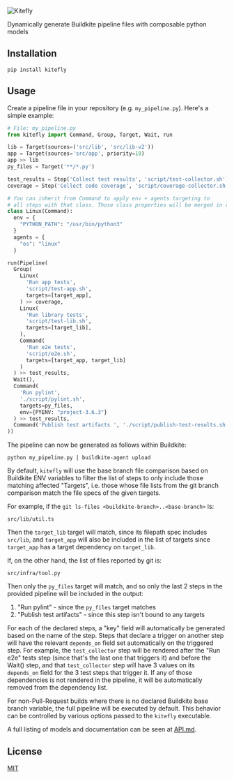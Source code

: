 ![Kitefly](doc/img/logo.png)

Dynamically generate Buildkite pipeline files with composable python models

## Installation

```
pip install kitefly
```

## Usage


Create a pipeline file in your repository (e.g. `my_pipeline.py`). Here's a simple example:
```py
# File: my_pipeline.py
from kitefly import Command, Group, Target, Wait, run

lib = Target(sources=('src/lib', 'src/lib-v2'))
app = Target(sources='src/app', priority=10)
app >> lib
py_files = Target('**/*.py')

test_results = Step('Collect test results', 'script/test-collector.sh')
coverage = Step('Collect code coverage', 'script/coverage-collector.sh')

# You can inherit from Command to apply env + agents targeting to
# all steps with that class. Those class properties will be merged in reverse-MRO
class Linux(Command):
  env = {
    "PYTHON_PATH": "/usr/bin/python3"
  }
  agents = {
    "os": "linux"
  }

run(Pipeline(
  Group(
    Linux(
      'Run app tests',
      'script/test-app.sh',
      targets=[target_app],
    ) >> coverage,
    Linux(
      'Run library tests',
      'script/test-lib.sh',
      targets=[target_lib],
    ),
    Command(
      'Run e2e tests',
      'script/e2e.sh',
      targets=[target_app, target_lib]
    )
  ) >> test_results,
  Wait(),
  Command(
    'Run pylint',
    './script/pylint.sh',
    targets=py_files,
    env={PYENV: "project-3.6.3"}
  ) >> test_results,
  Command('Publish test artifacts ', './script/publish-test-results.sh')
))
```

The pipeline can now be generated as follows within Buildkite:

```
python my_pipeline.py | buildkite-agent upload
```

By default, `kitefly` will use the base branch file comparison based on Buildkite ENV variables to filter the list of steps to only include those matching affected "Targets", i.e. those whose file lists from the git branch comparison match the file specs of the given targets.

For example, if the `git ls-files <buildkite-branch>..<base-branch>` is:
```
src/lib/util.ts
```

Then the `target_lib` target will match, since its filepath spec includes `src/lib`, and `target_app` will also be included in the list of targets since `target_app` has a target dependency on `target_lib`.

If, on the other hand, the list of files reported by git is:
```
src/infra/tool.py
```

Then only the `py_files` target will match, and so only the last 2 steps in the provided pipeline will be included in the output:

1. "Run pylint" - since the `py_files` target matches
2. "Publish test artifacts" - since this step isn't bound to any targets

For each of the declared steps, a "key" field will automatically be generated based on the name of the step. Steps that declare a trigger on another step will have the relevant `depends_on` field set automatically on the triggered step. For example, the `test_collector` step will be rendered after the "Run e2e" tests step (since that's the last one that triggers it) and before the Wait() step, and that `test_collector` step will have 3 values on its `depends_on` field for the 3 test steps that trigger it. If any of those dependencies is not rendered in the pipeline, it will be automatically removed from the dependency list.

For non-Pull-Request builds where there is no declared Buildkite base branch variable, the full pipeline will be executed by default. This behavior can be controlled by various options passed to the `kitefly` executable.

A full listing of models and documentation can be seen at [API.md](API.md).


## License

[MIT](LICENSE.md)


